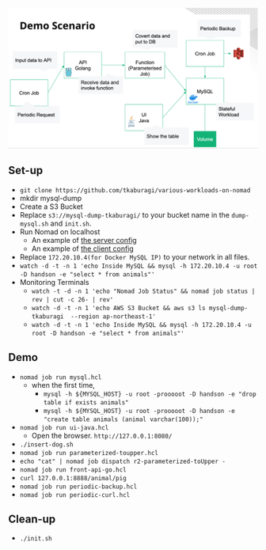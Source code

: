 ![](demo-diagram.png )


## Set-up

* `git clone https://github.com/tkaburagi/various-workloads-on-nomad`
* mkdir mysql-dump
* Create a S3 Bucket
* Replace `s3://mysql-dump-tkaburagi/` to your bucket name in the `dump-mysql.sh` and `init.sh`.
* Run Nomad on localhost
    * An example of [the server config](https://github.com/tkaburagi/nomad-configs/blob/master/nomad-local-config-server-cluster.hcl)
    * An example of [the client config](https://github.com/tkaburagi/nomad-configs/blob/master/nomad-local-config-client-1.hcl)
* Replace `172.20.10.4(for Docker MySQL IP)` to your network in all files.
* `watch -d -t -n 1 'echo Inside MySQL && mysql -h 172.20.10.4 -u root -D handson -e "select * from animals"'`
* Monitoring Terminals
    * `watch -t -d -n 1 'echo "Nomad Job Status" && nomad job status | rev | cut -c 26- | rev'`
    * `watch -d -t -n 1 'echo AWS S3 Bucket && aws s3 ls mysql-dump-tkaburagi  --region ap-northeast-1'`
    * `watch -d -t -n 1 'echo Inside MySQL && mysql -h 172.20.10.4 -u root -D handson -e "select * from animals"'`

## Demo
* `nomad job run mysql.hcl`
    * when the first time,
       * `mysql -h ${MYSQL_HOST} -u root -prooooot -D handson -e "drop table if exists animals"`
       * `mysql -h ${MYSQL_HOST} -u root -prooooot -D handson -e "create table animals (animal varchar(100));"`
* `nomad job run ui-java.hcl`
   * Open the browser. `http://127.0.0.1:8080/`
* `./insert-dog.sh`
* `nomad job run parameterized-toupper.hcl`
* `echo "cat" | nomad job dispatch r2-parameterized-toUpper -`
* `nomad job run front-api-go.hcl`
* `curl 127.0.0.1:8888/animal/pig`
* `nomad job run periodic-backup.hcl`
* `nomad job run periodic-curl.hcl`

## Clean-up
* `./init.sh`
